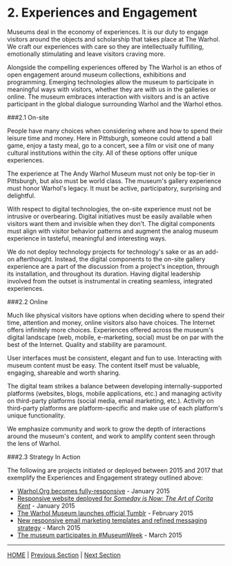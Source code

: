 # 2. Experiences and Engagement

Museums deal in the economy of experiences. It is our duty to engage visitors around the objects and scholarship that takes place at The Warhol. We craft our experiences with care so they are intellectually fulfilling, emotionally stimulating and leave visitors craving more.

Alongside the compelling experiences offered by The Warhol is an ethos of open engagement around museum collections, exhibitions and programming. Emerging technologies allow the museum to participate in meaningful ways with visitors, whether they are with us in the galleries or online. The museum embraces interaction with visitors and is an active participant in the global dialogue surrounding Warhol and the Warhol ethos.

###2.1 On-site

People have many choices when considering where and how to spend their leisure time and money. Here in Pittsburgh, someone could attend a ball game, enjoy a tasty meal, go to a concert, see a film or visit one of many cultural institutions within the city. All of these options offer unique experiences.

The experience at The Andy Warhol Museum must not only be top-tier in Pittsburgh, but also must be world class. The museum's gallery experience must honor Warhol's legacy. It must be active, participatory, surprising and delightful.

With respect to digital technologies, the on-site experience must not be intrusive or overbearing. Digital initiatives must be easily available when visitors want them and invisible when they don't. The digital components must align with visitor behavior patterns and augment the analog museum experience in tasteful, meaningful and interesting ways.

We do not deploy technology projects for technology's sake or as an add-on afterthought. Instead, the digital components to the on-site gallery experience are a part of the discussion from a project's inception, through its installation, and throughout its duration. Having digital leadership involved from the outset is instrumental in creating seamless, integrated experiences.

###2.2 Online

Much like physical visitors have options when deciding where to spend their time, attention and money, online visitors also have choices. The Internet offers infinitely more choices. Experiences offered across the museum's digital landscape (web, mobile, e-marketing, social) must be on par with the best of the Internet. Quality and stability are paramount.

User interfaces must be consistent, elegant and fun to use. Interacting with museum content must be easy. The content itself must be valuable, engaging, shareable and worth sharing.

The digital team strikes a balance between developing internally-supported platforms (websites, blogs, mobile applications, etc.) and managing activity on third-party platforms (social media, email marketing, etc.). Activity on third-party platforms are platform-specific and make use of each platform's unique functionality.

We emphasize community and work to grow the depth of interactions around the museum's content, and work to amplify content seen through the lens of Warhol. 

###2.3 Strategy In Action

The following are projects initiated or deployed between 2015 and 2017 that exemplify the Experiences and Engagement strategy outlined above:

* [Warhol.Org becomes fully-responsive](http://www.warhol.org) - January 2015
* [Responsive website deployed for *Someday is Now: The Art of Corita Kent*](http://www.warhol.org/CoritaKent) - January 2015
* [The Warhol Museum launches official Tumblr](http://warhol.tumblr.com) - February 2015
* [New responsive email marketing templates and refined messaging strategy](http://exhibitions.warhol.org/eblasts/2015-03-18-Sound_Series/) - March 2015
* [The museum participates in #MuseumWeek](http://museumweek2015.org/en/) - March 2015

-----

[HOME](index.md) | [Previous Section](01_Introduction.md) | [Next Section](03_Narratives_and_Access.md)
